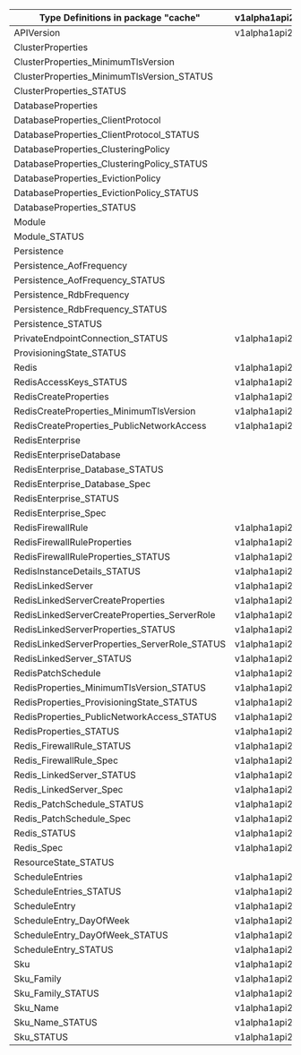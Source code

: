 | Type Definitions in package "cache"           | v1alpha1api20201201 | v1alpha1api20210301 | v1beta20201201 | v1beta20210301 |
|-----------------------------------------------|---------------------|---------------------|----------------|----------------|
| APIVersion                                    | v1alpha1api20201201 | v1alpha1api20210301 | v1beta20201201 | v1beta20210301 |
| ClusterProperties                             |                     | v1alpha1api20210301 |                | v1beta20210301 |
| ClusterProperties_MinimumTlsVersion           |                     | v1alpha1api20210301 |                | v1beta20210301 |
| ClusterProperties_MinimumTlsVersion_STATUS    |                     | v1alpha1api20210301 |                | v1beta20210301 |
| ClusterProperties_STATUS                      |                     | v1alpha1api20210301 |                | v1beta20210301 |
| DatabaseProperties                            |                     | v1alpha1api20210301 |                | v1beta20210301 |
| DatabaseProperties_ClientProtocol             |                     | v1alpha1api20210301 |                | v1beta20210301 |
| DatabaseProperties_ClientProtocol_STATUS      |                     | v1alpha1api20210301 |                | v1beta20210301 |
| DatabaseProperties_ClusteringPolicy           |                     | v1alpha1api20210301 |                | v1beta20210301 |
| DatabaseProperties_ClusteringPolicy_STATUS    |                     | v1alpha1api20210301 |                | v1beta20210301 |
| DatabaseProperties_EvictionPolicy             |                     | v1alpha1api20210301 |                | v1beta20210301 |
| DatabaseProperties_EvictionPolicy_STATUS      |                     | v1alpha1api20210301 |                | v1beta20210301 |
| DatabaseProperties_STATUS                     |                     | v1alpha1api20210301 |                | v1beta20210301 |
| Module                                        |                     | v1alpha1api20210301 |                | v1beta20210301 |
| Module_STATUS                                 |                     | v1alpha1api20210301 |                | v1beta20210301 |
| Persistence                                   |                     | v1alpha1api20210301 |                | v1beta20210301 |
| Persistence_AofFrequency                      |                     | v1alpha1api20210301 |                | v1beta20210301 |
| Persistence_AofFrequency_STATUS               |                     | v1alpha1api20210301 |                | v1beta20210301 |
| Persistence_RdbFrequency                      |                     | v1alpha1api20210301 |                | v1beta20210301 |
| Persistence_RdbFrequency_STATUS               |                     | v1alpha1api20210301 |                | v1beta20210301 |
| Persistence_STATUS                            |                     | v1alpha1api20210301 |                | v1beta20210301 |
| PrivateEndpointConnection_STATUS              | v1alpha1api20201201 | v1alpha1api20210301 | v1beta20201201 | v1beta20210301 |
| ProvisioningState_STATUS                      |                     | v1alpha1api20210301 |                | v1beta20210301 |
| Redis                                         | v1alpha1api20201201 |                     | v1beta20201201 |                |
| RedisAccessKeys_STATUS                        | v1alpha1api20201201 |                     | v1beta20201201 |                |
| RedisCreateProperties                         | v1alpha1api20201201 |                     | v1beta20201201 |                |
| RedisCreateProperties_MinimumTlsVersion       | v1alpha1api20201201 |                     | v1beta20201201 |                |
| RedisCreateProperties_PublicNetworkAccess     | v1alpha1api20201201 |                     | v1beta20201201 |                |
| RedisEnterprise                               |                     | v1alpha1api20210301 |                | v1beta20210301 |
| RedisEnterpriseDatabase                       |                     | v1alpha1api20210301 |                | v1beta20210301 |
| RedisEnterprise_Database_STATUS               |                     | v1alpha1api20210301 |                | v1beta20210301 |
| RedisEnterprise_Database_Spec                 |                     | v1alpha1api20210301 |                | v1beta20210301 |
| RedisEnterprise_STATUS                        |                     | v1alpha1api20210301 |                | v1beta20210301 |
| RedisEnterprise_Spec                          |                     | v1alpha1api20210301 |                | v1beta20210301 |
| RedisFirewallRule                             | v1alpha1api20201201 |                     | v1beta20201201 |                |
| RedisFirewallRuleProperties                   | v1alpha1api20201201 |                     | v1beta20201201 |                |
| RedisFirewallRuleProperties_STATUS            | v1alpha1api20201201 |                     | v1beta20201201 |                |
| RedisInstanceDetails_STATUS                   | v1alpha1api20201201 |                     | v1beta20201201 |                |
| RedisLinkedServer                             | v1alpha1api20201201 |                     | v1beta20201201 |                |
| RedisLinkedServerCreateProperties             | v1alpha1api20201201 |                     | v1beta20201201 |                |
| RedisLinkedServerCreateProperties_ServerRole  | v1alpha1api20201201 |                     | v1beta20201201 |                |
| RedisLinkedServerProperties_STATUS            | v1alpha1api20201201 |                     | v1beta20201201 |                |
| RedisLinkedServerProperties_ServerRole_STATUS | v1alpha1api20201201 |                     | v1beta20201201 |                |
| RedisLinkedServer_STATUS                      | v1alpha1api20201201 |                     | v1beta20201201 |                |
| RedisPatchSchedule                            | v1alpha1api20201201 |                     | v1beta20201201 |                |
| RedisProperties_MinimumTlsVersion_STATUS      | v1alpha1api20201201 |                     | v1beta20201201 |                |
| RedisProperties_ProvisioningState_STATUS      | v1alpha1api20201201 |                     | v1beta20201201 |                |
| RedisProperties_PublicNetworkAccess_STATUS    | v1alpha1api20201201 |                     | v1beta20201201 |                |
| RedisProperties_STATUS                        | v1alpha1api20201201 |                     | v1beta20201201 |                |
| Redis_FirewallRule_STATUS                     | v1alpha1api20201201 |                     | v1beta20201201 |                |
| Redis_FirewallRule_Spec                       | v1alpha1api20201201 |                     | v1beta20201201 |                |
| Redis_LinkedServer_STATUS                     | v1alpha1api20201201 |                     | v1beta20201201 |                |
| Redis_LinkedServer_Spec                       | v1alpha1api20201201 |                     | v1beta20201201 |                |
| Redis_PatchSchedule_STATUS                    | v1alpha1api20201201 |                     | v1beta20201201 |                |
| Redis_PatchSchedule_Spec                      | v1alpha1api20201201 |                     | v1beta20201201 |                |
| Redis_STATUS                                  | v1alpha1api20201201 |                     | v1beta20201201 |                |
| Redis_Spec                                    | v1alpha1api20201201 |                     | v1beta20201201 |                |
| ResourceState_STATUS                          |                     | v1alpha1api20210301 |                | v1beta20210301 |
| ScheduleEntries                               | v1alpha1api20201201 |                     | v1beta20201201 |                |
| ScheduleEntries_STATUS                        | v1alpha1api20201201 |                     | v1beta20201201 |                |
| ScheduleEntry                                 | v1alpha1api20201201 |                     | v1beta20201201 |                |
| ScheduleEntry_DayOfWeek                       | v1alpha1api20201201 |                     | v1beta20201201 |                |
| ScheduleEntry_DayOfWeek_STATUS                | v1alpha1api20201201 |                     | v1beta20201201 |                |
| ScheduleEntry_STATUS                          | v1alpha1api20201201 |                     | v1beta20201201 |                |
| Sku                                           | v1alpha1api20201201 | v1alpha1api20210301 | v1beta20201201 | v1beta20210301 |
| Sku_Family                                    | v1alpha1api20201201 |                     | v1beta20201201 |                |
| Sku_Family_STATUS                             | v1alpha1api20201201 |                     | v1beta20201201 |                |
| Sku_Name                                      | v1alpha1api20201201 | v1alpha1api20210301 | v1beta20201201 | v1beta20210301 |
| Sku_Name_STATUS                               | v1alpha1api20201201 | v1alpha1api20210301 | v1beta20201201 | v1beta20210301 |
| Sku_STATUS                                    | v1alpha1api20201201 | v1alpha1api20210301 | v1beta20201201 | v1beta20210301 |
